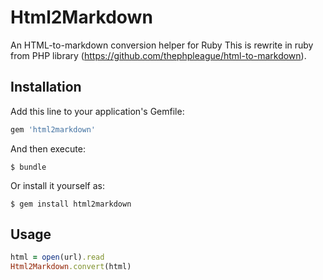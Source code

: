 # Html2Markdown

An HTML-to-markdown conversion helper for Ruby
This is rewrite in ruby from PHP library (https://github.com/thephpleague/html-to-markdown).

## Installation

Add this line to your application's Gemfile:

```ruby
gem 'html2markdown'
```

And then execute:

    $ bundle

Or install it yourself as:

    $ gem install html2markdown

## Usage

```ruby
html = open(url).read
Html2Markdown.convert(html)
```

